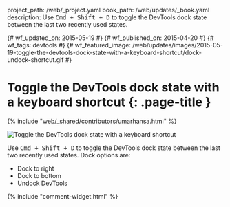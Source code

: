 project_path: /web/_project.yaml
book_path: /web/updates/_book.yaml
description: Use <kbd class='kbd'>Cmd + Shift + D</kbd> to toggle the DevTools dock state between the last two recently used states.

{# wf_updated_on: 2015-05-19 #}
{# wf_published_on: 2015-04-20 #}
{# wf_tags: devtools #}
{# wf_featured_image: /web/updates/images/2015-05-19-toggle-the-devtools-dock-state-with-a-keyboard-shortcut/dock-undock-shortcut.gif #}

# Toggle the DevTools dock state with a keyboard shortcut {: .page-title }

{% include "web/_shared/contributors/umarhansa.html" %}


<img src="/web/updates/images/2015-05-19-toggle-the-devtools-dock-state-with-a-keyboard-shortcut/dock-undock-shortcut.gif" alt="Toggle the DevTools dock state with a keyboard shortcut">

Use <kbd class="kbd">Cmd + Shift + D</kbd> to toggle the DevTools dock state between the last two recently used states. Dock options are:

<ul>
<li>Dock to right</li>
<li>Dock to bottom</li>
<li>Undock DevTools</li>
</ul>


{% include "comment-widget.html" %}
